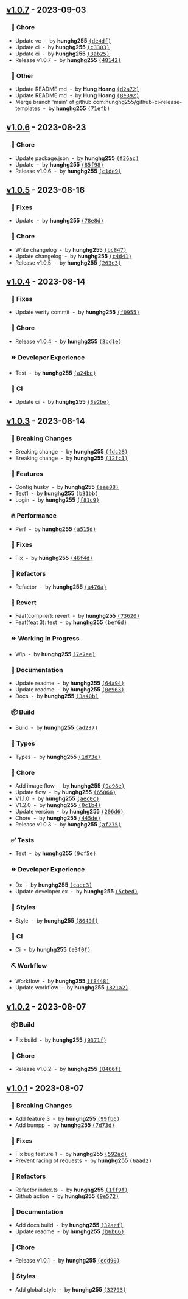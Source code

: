 ## [v1.0.7](https://github.com/hunghg255/github-ci-release-templates/compare/v1.0.6...v1.0.7) - 2023-09-03
### &nbsp;&nbsp;&nbsp;🏡 Chore

- Update vc &nbsp;-&nbsp; by **hunghg255** [<samp>(de4df)</samp>](https://github.com/hunghg255/github-ci-release-templates/commit/de4df31)
- Update ci &nbsp;-&nbsp; by **hunghg255** [<samp>(c3303)</samp>](https://github.com/hunghg255/github-ci-release-templates/commit/c330387)
- Update ci &nbsp;-&nbsp; by **hunghg255** [<samp>(3ab25)</samp>](https://github.com/hunghg255/github-ci-release-templates/commit/3ab252f)
- Release v1.0.7 &nbsp;-&nbsp; by **hunghg255** [<samp>(48142)</samp>](https://github.com/hunghg255/github-ci-release-templates/commit/481421b)

### &nbsp;&nbsp;&nbsp;🦋 Other

- Update README.md &nbsp;-&nbsp; by **Hung Hoang** [<samp>(d2a72)</samp>](https://github.com/hunghg255/github-ci-release-templates/commit/d2a72e2)
- Update README.md &nbsp;-&nbsp; by **Hung Hoang** [<samp>(8e392)</samp>](https://github.com/hunghg255/github-ci-release-templates/commit/8e39233)
- Merge branch 'main' of github.com:hunghg255/github-ci-release-templates &nbsp;-&nbsp; by **hunghg255** [<samp>(71efb)</samp>](https://github.com/hunghg255/github-ci-release-templates/commit/71efb63)
## [v1.0.6](https://github.com/hunghg255/github-ci-release-templates/compare/v1.0.5...v1.0.6) - 2023-08-23
### &nbsp;&nbsp;&nbsp;🏡 Chore

- Update package.json &nbsp;-&nbsp; by **hunghg255** [<samp>(f36ac)</samp>](https://github.com/hunghg255/github-ci-release-templates/commit/f36acca)
- Update &nbsp;-&nbsp; by **hunghg255** [<samp>(85f98)</samp>](https://github.com/hunghg255/github-ci-release-templates/commit/85f9805)
- Release v1.0.6 &nbsp;-&nbsp; by **hunghg255** [<samp>(c1de9)</samp>](https://github.com/hunghg255/github-ci-release-templates/commit/c1de9af)
## [v1.0.5](https://github.com/hunghg255/github-ci-release-templates/compare/v1.0.4...v1.0.5) - 2023-08-16
### &nbsp;&nbsp;&nbsp;🐞 Fixes

- Update &nbsp;-&nbsp; by **hunghg255** [<samp>(78e8d)</samp>](https://github.com/hunghg255/github-ci-release-templates/commit/78e8d2f)

### &nbsp;&nbsp;&nbsp;🏡 Chore

- Write changelog &nbsp;-&nbsp; by **hunghg255** [<samp>(bc847)</samp>](https://github.com/hunghg255/github-ci-release-templates/commit/bc84763)
- Update changelog &nbsp;-&nbsp; by **hunghg255** [<samp>(c4d41)</samp>](https://github.com/hunghg255/github-ci-release-templates/commit/c4d411e)
- Release v1.0.5 &nbsp;-&nbsp; by **hunghg255** [<samp>(263e3)</samp>](https://github.com/hunghg255/github-ci-release-templates/commit/263e378)
## [v1.0.4](https://github.com/hunghg255/github-ci-release-templates/compare/v1.0.3...v1.0.4) - 2023-08-14
### &nbsp;&nbsp;&nbsp;🐞 Fixes

- Update verify commit &nbsp;-&nbsp; by **hunghg255** [<samp>(f0955)</samp>](https://github.com/hunghg255/github-ci-release-templates/commit/f09553f)

### &nbsp;&nbsp;&nbsp;🏡 Chore

- Release v1.0.4 &nbsp;-&nbsp; by **hunghg255** [<samp>(3bd1e)</samp>](https://github.com/hunghg255/github-ci-release-templates/commit/3bd1ea2)

### &nbsp;&nbsp;&nbsp;⏩ Developer Experience

- Test &nbsp;-&nbsp; by **hunghg255** [<samp>(a24be)</samp>](https://github.com/hunghg255/github-ci-release-templates/commit/a24be13)

### &nbsp;&nbsp;&nbsp;🤖 CI

- Update ci &nbsp;-&nbsp; by **hunghg255** [<samp>(3e2be)</samp>](https://github.com/hunghg255/github-ci-release-templates/commit/3e2be74)
## [v1.0.3](https://github.com/hunghg255/github-ci-release-templates/compare/v1.0.2...v1.0.3) - 2023-08-14
### &nbsp;&nbsp;&nbsp;🚨 Breaking Changes

- Breaking change &nbsp;-&nbsp; by **hunghg255** [<samp>(fdc28)</samp>](https://github.com/hunghg255/github-ci-release-templates/commit/fdc2890)
- Breaking change &nbsp;-&nbsp; by **hunghg255** [<samp>(12fc1)</samp>](https://github.com/hunghg255/github-ci-release-templates/commit/12fc1f3)

### &nbsp;&nbsp;&nbsp;🚀 Features

- Config husky &nbsp;-&nbsp; by **hunghg255** [<samp>(eae08)</samp>](https://github.com/hunghg255/github-ci-release-templates/commit/eae08c0)
- Test1 &nbsp;-&nbsp; by **hunghg255** [<samp>(b31bb)</samp>](https://github.com/hunghg255/github-ci-release-templates/commit/b31bbdd)
- Login &nbsp;-&nbsp; by **hunghg255** [<samp>(f81c9)</samp>](https://github.com/hunghg255/github-ci-release-templates/commit/f81c952)

### &nbsp;&nbsp;&nbsp;🔥 Performance

- Perf &nbsp;-&nbsp; by **hunghg255** [<samp>(a515d)</samp>](https://github.com/hunghg255/github-ci-release-templates/commit/a515d08)

### &nbsp;&nbsp;&nbsp;🐞 Fixes

- Fix &nbsp;-&nbsp; by **hunghg255** [<samp>(46f4d)</samp>](https://github.com/hunghg255/github-ci-release-templates/commit/46f4d9c)

### &nbsp;&nbsp;&nbsp;💅 Refactors

- Refactor &nbsp;-&nbsp; by **hunghg255** [<samp>(a476a)</samp>](https://github.com/hunghg255/github-ci-release-templates/commit/a476abc)

### &nbsp;&nbsp;&nbsp;🔄 Revert

- Feat(compiler): revert &nbsp;-&nbsp; by **hunghg255** [<samp>(73620)</samp>](https://github.com/hunghg255/github-ci-release-templates/commit/736203e)
- Feat(feat 3): test &nbsp;-&nbsp; by **hunghg255** [<samp>(bef6d)</samp>](https://github.com/hunghg255/github-ci-release-templates/commit/bef6d57)

### &nbsp;&nbsp;&nbsp;⏩ Working In Progress

- Wip &nbsp;-&nbsp; by **hunghg255** [<samp>(7e7ee)</samp>](https://github.com/hunghg255/github-ci-release-templates/commit/7e7eeed)

### &nbsp;&nbsp;&nbsp;📖 Documentation

- Update readme &nbsp;-&nbsp; by **hunghg255** [<samp>(64a94)</samp>](https://github.com/hunghg255/github-ci-release-templates/commit/64a9476)
- Update readme &nbsp;-&nbsp; by **hunghg255** [<samp>(0e963)</samp>](https://github.com/hunghg255/github-ci-release-templates/commit/0e96372)
- Docs &nbsp;-&nbsp; by **hunghg255** [<samp>(3a40b)</samp>](https://github.com/hunghg255/github-ci-release-templates/commit/3a40b3a)

### &nbsp;&nbsp;&nbsp;📦 Build

- Build &nbsp;-&nbsp; by **hunghg255** [<samp>(ad237)</samp>](https://github.com/hunghg255/github-ci-release-templates/commit/ad2373a)

### &nbsp;&nbsp;&nbsp;🌊 Types

- Types &nbsp;-&nbsp; by **hunghg255** [<samp>(1d73e)</samp>](https://github.com/hunghg255/github-ci-release-templates/commit/1d73ec9)

### &nbsp;&nbsp;&nbsp;🏡 Chore

- Add image flow &nbsp;-&nbsp; by **hunghg255** [<samp>(9a98e)</samp>](https://github.com/hunghg255/github-ci-release-templates/commit/9a98e72)
- Update flow &nbsp;-&nbsp; by **hunghg255** [<samp>(65866)</samp>](https://github.com/hunghg255/github-ci-release-templates/commit/6586626)
- V1.1.0 &nbsp;-&nbsp; by **hunghg255** [<samp>(aec0c)</samp>](https://github.com/hunghg255/github-ci-release-templates/commit/aec0c70)
- V1.2.0 &nbsp;-&nbsp; by **hunghg255** [<samp>(0c1b4)</samp>](https://github.com/hunghg255/github-ci-release-templates/commit/0c1b490)
- Update version &nbsp;-&nbsp; by **hunghg255** [<samp>(206d6)</samp>](https://github.com/hunghg255/github-ci-release-templates/commit/206d6dc)
- Chore &nbsp;-&nbsp; by **hunghg255** [<samp>(445de)</samp>](https://github.com/hunghg255/github-ci-release-templates/commit/445de97)
- Release v1.0.3 &nbsp;-&nbsp; by **hunghg255** [<samp>(af275)</samp>](https://github.com/hunghg255/github-ci-release-templates/commit/af275b9)

### &nbsp;&nbsp;&nbsp;✅ Tests

- Test &nbsp;-&nbsp; by **hunghg255** [<samp>(9cf5e)</samp>](https://github.com/hunghg255/github-ci-release-templates/commit/9cf5e0f)

### &nbsp;&nbsp;&nbsp;⏩ Developer Experience

- Dx &nbsp;-&nbsp; by **hunghg255** [<samp>(caec3)</samp>](https://github.com/hunghg255/github-ci-release-templates/commit/caec32b)
- Update developer ex &nbsp;-&nbsp; by **hunghg255** [<samp>(5cbed)</samp>](https://github.com/hunghg255/github-ci-release-templates/commit/5cbed06)

### &nbsp;&nbsp;&nbsp;🎨 Styles

- Style &nbsp;-&nbsp; by **hunghg255** [<samp>(8049f)</samp>](https://github.com/hunghg255/github-ci-release-templates/commit/8049f8e)

### &nbsp;&nbsp;&nbsp;🤖 CI

- Ci &nbsp;-&nbsp; by **hunghg255** [<samp>(e3f0f)</samp>](https://github.com/hunghg255/github-ci-release-templates/commit/e3f0f98)

### &nbsp;&nbsp;&nbsp;⛏ Workflow

- Workflow &nbsp;-&nbsp; by **hunghg255** [<samp>(f8448)</samp>](https://github.com/hunghg255/github-ci-release-templates/commit/f84481a)
- Update workflow &nbsp;-&nbsp; by **hunghg255** [<samp>(821a2)</samp>](https://github.com/hunghg255/github-ci-release-templates/commit/821a20f)
## [v1.0.2](https://github.com/hunghg255/github-ci-release-templates/compare/v1.0.1...v1.0.2) - 2023-08-07
### &nbsp;&nbsp;&nbsp;📦 Build

- Fix build &nbsp;-&nbsp; by **hunghg255** [<samp>(9371f)</samp>](https://github.com/hunghg255/github-ci-release-templates/commit/9371f0b)

### &nbsp;&nbsp;&nbsp;🏡 Chore

- Release v1.0.2 &nbsp;-&nbsp; by **hunghg255** [<samp>(8466f)</samp>](https://github.com/hunghg255/github-ci-release-templates/commit/8466f51)
## [v1.0.1](https://github.com/hunghg255/github-ci-release-templates/compare/d9cc094f0e002e762a306113af7b3cf85d975d0a...v1.0.1) - 2023-08-07
### &nbsp;&nbsp;&nbsp;🚨 Breaking Changes

- Add feature 3 &nbsp;-&nbsp; by **hunghg255** [<samp>(99fb6)</samp>](https://github.com/hunghg255/github-ci-release-templates/commit/99fb6af)
- Add bumpp &nbsp;-&nbsp; by **hunghg255** [<samp>(7d73d)</samp>](https://github.com/hunghg255/github-ci-release-templates/commit/7d73d3e)

### &nbsp;&nbsp;&nbsp;🐞 Fixes

- Fix bug feature 1 &nbsp;-&nbsp; by **hunghg255** [<samp>(592ac)</samp>](https://github.com/hunghg255/github-ci-release-templates/commit/592ac59)
- Prevent racing of requests &nbsp;-&nbsp; by **hunghg255** [<samp>(6aad2)</samp>](https://github.com/hunghg255/github-ci-release-templates/commit/6aad2d3)

### &nbsp;&nbsp;&nbsp;💅 Refactors

- Refactor index.ts &nbsp;-&nbsp; by **hunghg255** [<samp>(1ff9f)</samp>](https://github.com/hunghg255/github-ci-release-templates/commit/1ff9fae)
- Github action &nbsp;-&nbsp; by **hunghg255** [<samp>(9e572)</samp>](https://github.com/hunghg255/github-ci-release-templates/commit/9e572f3)

### &nbsp;&nbsp;&nbsp;📖 Documentation

- Add docs build &nbsp;-&nbsp; by **hunghg255** [<samp>(32aef)</samp>](https://github.com/hunghg255/github-ci-release-templates/commit/32aef96)
- Update readme &nbsp;-&nbsp; by **hunghg255** [<samp>(b6b66)</samp>](https://github.com/hunghg255/github-ci-release-templates/commit/b6b661e)

### &nbsp;&nbsp;&nbsp;🏡 Chore

- Release v1.0.1 &nbsp;-&nbsp; by **hunghg255** [<samp>(edd90)</samp>](https://github.com/hunghg255/github-ci-release-templates/commit/edd90ff)

### &nbsp;&nbsp;&nbsp;🎨 Styles

- Add global style &nbsp;-&nbsp; by **hunghg255** [<samp>(32793)</samp>](https://github.com/hunghg255/github-ci-release-templates/commit/327939f)
